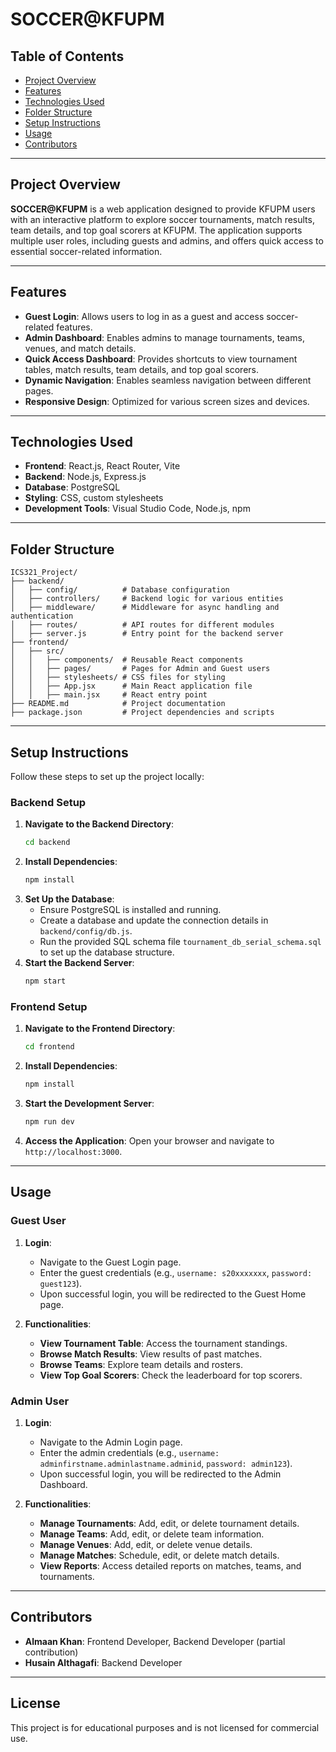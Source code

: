 # SOCCER@KFUPM

## Table of Contents
- [Project Overview](#project-overview)
- [Features](#features)
- [Technologies Used](#technologies-used)
- [Folder Structure](#folder-structure)
- [Setup Instructions](#setup-instructions)
- [Usage](#usage)
- [Contributors](#contributors)

---

## Project Overview
**SOCCER@KFUPM** is a web application designed to provide KFUPM users with an interactive platform to explore soccer tournaments, match results, team details, and top goal scorers at KFUPM. The application supports multiple user roles, including guests and admins, and offers quick access to essential soccer-related information.

---

## Features
- **Guest Login**: Allows users to log in as a guest and access soccer-related features.
- **Admin Dashboard**: Enables admins to manage tournaments, teams, venues, and match details.
- **Quick Access Dashboard**: Provides shortcuts to view tournament tables, match results, team details, and top goal scorers.
- **Dynamic Navigation**: Enables seamless navigation between different pages.
- **Responsive Design**: Optimized for various screen sizes and devices.

---

## Technologies Used
- **Frontend**: React.js, React Router, Vite
- **Backend**: Node.js, Express.js
- **Database**: PostgreSQL
- **Styling**: CSS, custom stylesheets
- **Development Tools**: Visual Studio Code, Node.js, npm

---

## Folder Structure
```
ICS321_Project/
├── backend/
│   ├── config/          # Database configuration
│   ├── controllers/     # Backend logic for various entities
│   ├── middleware/      # Middleware for async handling and authentication
│   ├── routes/          # API routes for different modules
│   ├── server.js        # Entry point for the backend server
├── frontend/
│   ├── src/
│   │   ├── components/  # Reusable React components
│   │   ├── pages/       # Pages for Admin and Guest users
│   │   ├── stylesheets/ # CSS files for styling
│   │   ├── App.jsx      # Main React application file
│   │   ├── main.jsx     # React entry point
├── README.md            # Project documentation
├── package.json         # Project dependencies and scripts
```

---

## Setup Instructions
Follow these steps to set up the project locally:

### Backend Setup
1. **Navigate to the Backend Directory**:
   ```bash
   cd backend
   ```
2. **Install Dependencies**:
   ```bash
   npm install
   ```
3. **Set Up the Database**:
   - Ensure PostgreSQL is installed and running.
   - Create a database and update the connection details in `backend/config/db.js`.
   - Run the provided SQL schema file `tournament_db_serial_schema.sql` to set up the database structure.
4. **Start the Backend Server**:
   ```bash
   npm start
   ```

### Frontend Setup
1. **Navigate to the Frontend Directory**:
   ```bash
   cd frontend
   ```
2. **Install Dependencies**:
   ```bash
   npm install
   ```
3. **Start the Development Server**:
   ```bash
   npm run dev
   ```
4. **Access the Application**:
   Open your browser and navigate to `http://localhost:3000`.

---

## Usage

### Guest User
1. **Login**:
   - Navigate to the Guest Login page.
   - Enter the guest credentials (e.g., `username: s20xxxxxxx`, `password: guest123`).
   - Upon successful login, you will be redirected to the Guest Home page.

2. **Functionalities**:
   - **View Tournament Table**: Access the tournament standings.
   - **Browse Match Results**: View results of past matches.
   - **Browse Teams**: Explore team details and rosters.
   - **View Top Goal Scorers**: Check the leaderboard for top scorers.

### Admin User
1. **Login**:
   - Navigate to the Admin Login page.
   - Enter the admin credentials (e.g., `username: adminfirstname.adminlastname.adminid`, `password: admin123`).
   - Upon successful login, you will be redirected to the Admin Dashboard.

2. **Functionalities**:
   - **Manage Tournaments**: Add, edit, or delete tournament details.
   - **Manage Teams**: Add, edit, or delete team information.
   - **Manage Venues**: Add, edit, or delete venue details.
   - **Manage Matches**: Schedule, edit, or delete match details.
   - **View Reports**: Access detailed reports on matches, teams, and tournaments.

---

<!-- ## Known Issues
- **Hot Reload Failure**: Occasionally, the development server (`vite`) fails to reload changes. Restart the server to resolve this issue.
- **Static Username**: Some usernames in the frontend are currently hardcoded. This will be replaced with dynamic data in future updates.

---

## Future Enhancements
- Implement dynamic user authentication and session management.
- Add support for additional user roles (e.g., team manager).
- Enhance the UI with animations and improved responsiveness.
- Integrate a backend API for real-time data updates.

--- -->

## Contributors
- **Almaan Khan**: Frontend Developer, Backend Developer (partial contribution)
- **Husain Althagafi**: Backend Developer

---

## License
This project is for educational purposes and is not licensed for commercial use.
